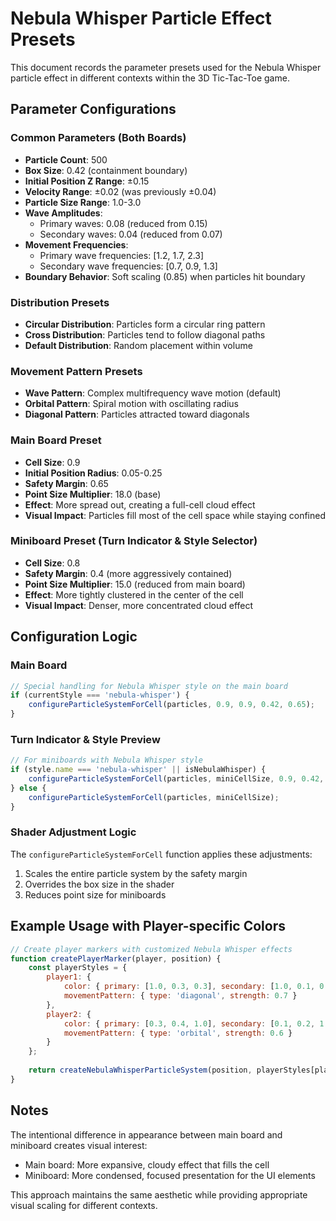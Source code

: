 # Nebula Whisper Particle Effect Presets

This document records the parameter presets used for the Nebula Whisper particle effect in different contexts within the 3D Tic-Tac-Toe game.

## Parameter Configurations

### Common Parameters (Both Boards)
- **Particle Count**: 500
- **Box Size**: 0.42 (containment boundary)
- **Initial Position Z Range**: ±0.15
- **Velocity Range**: ±0.02 (was previously ±0.04)
- **Particle Size Range**: 1.0-3.0
- **Wave Amplitudes**:
  - Primary waves: 0.08 (reduced from 0.15)
  - Secondary waves: 0.04 (reduced from 0.07)
- **Movement Frequencies**:
  - Primary wave frequencies: [1.2, 1.7, 2.3]
  - Secondary wave frequencies: [0.7, 0.9, 1.3]
- **Boundary Behavior**: Soft scaling (0.85) when particles hit boundary

### Distribution Presets
- **Circular Distribution**: Particles form a circular ring pattern
- **Cross Distribution**: Particles tend to follow diagonal paths
- **Default Distribution**: Random placement within volume

### Movement Pattern Presets
- **Wave Pattern**: Complex multifrequency wave motion (default)
- **Orbital Pattern**: Spiral motion with oscillating radius 
- **Diagonal Pattern**: Particles attracted toward diagonals

### Main Board Preset
- **Cell Size**: 0.9
- **Initial Position Radius**: 0.05-0.25
- **Safety Margin**: 0.65
- **Point Size Multiplier**: 18.0 (base) 
- **Effect**: More spread out, creating a full-cell cloud effect
- **Visual Impact**: Particles fill most of the cell space while staying confined

### Miniboard Preset (Turn Indicator & Style Selector)
- **Cell Size**: 0.8
- **Safety Margin**: 0.4 (more aggressively contained)
- **Point Size Multiplier**: 15.0 (reduced from main board)
- **Effect**: More tightly clustered in the center of the cell
- **Visual Impact**: Denser, more concentrated cloud effect

## Configuration Logic

### Main Board
```javascript
// Special handling for Nebula Whisper style on the main board
if (currentStyle === 'nebula-whisper') {
    configureParticleSystemForCell(particles, 0.9, 0.9, 0.42, 0.65);
}
```

### Turn Indicator & Style Preview
```javascript
// For miniboards with Nebula Whisper style
if (style.name === 'nebula-whisper' || isNebulaWhisper) {
    configureParticleSystemForCell(particles, miniCellSize, 0.9, 0.42, 0.4);
} else {
    configureParticleSystemForCell(particles, miniCellSize);
}
```

### Shader Adjustment Logic
The `configureParticleSystemForCell` function applies these adjustments:
1. Scales the entire particle system by the safety margin
2. Overrides the box size in the shader
3. Reduces point size for miniboards

## Example Usage with Player-specific Colors

```javascript
// Create player markers with customized Nebula Whisper effects
function createPlayerMarker(player, position) {
    const playerStyles = {
        player1: {
            color: { primary: [1.0, 0.3, 0.3], secondary: [1.0, 0.1, 0.1] },
            movementPattern: { type: 'diagonal', strength: 0.7 }
        },
        player2: {
            color: { primary: [0.3, 0.4, 1.0], secondary: [0.1, 0.2, 1.0] },
            movementPattern: { type: 'orbital', strength: 0.6 }
        }
    };
    
    return createNebulaWhisperParticleSystem(position, playerStyles[player]);
}
```

## Notes
The intentional difference in appearance between main board and miniboard creates visual interest:
- Main board: More expansive, cloudy effect that fills the cell
- Miniboard: More condensed, focused presentation for the UI elements

This approach maintains the same aesthetic while providing appropriate visual scaling for different contexts.